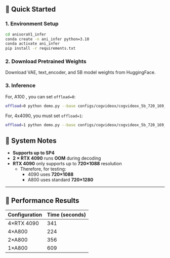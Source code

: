 ##  🚀 Quick Started

### 1. Environment Setup

```bash
cd anisoraV1_infer 
conda create -n ani_infer python=3.10
conda activate ani_infer
pip install -r requirements.txt
```

### 2. Download Pretrained Weights

Download VAE, text_encoder, and 5B model weights from HuggingFace.

### 3. Inference

For, A100 , you can set `offload=0`:
```bash
offload=0 python demo.py --base configs/cogvideox/cogvideox_5b_720_169_2.yaml
```

For, 4x4090, you must set `offload=1`:
```bash
offload=1 python demo.py --base configs/cogvideox/cogvideox_5b_720_169_2.yaml 
```

## 📁 System Notes

- **Supports up to SP4**
- **2 × RTX 4090** runs **OOM** during decoding
- **RTX 4090** only supports up to **720×1088** resolution  
  - Therefore, for testing:  
    - 4090 uses **720×1088** 
    - A800 uses standard **720×1280**

---

## 🍎 Performance Results

| Configuration | Time (seconds) |
|---------------|----------------|
| 4×RTX 4090     | 341            |
| 4×A800         | 224            |
| 2×A800         | 356            |
| 1×A800         | 609            |


